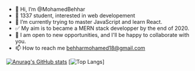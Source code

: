 - 👋 Hi, I’m @MohamedBehhar
- 👀 1337 student, interested in web developement
- 🌱 I’m currently trying to master JavaScript and learn React.
- :white_check_mark: My aim is to became a MERN stack developper by the end of 2020.
- :muscle: I am open to new opportunities, and I'll be happy to collaborate with you.
- 📫 How to reach me behharmohamed18@gmail.com

[![Anurag's GitHub stats](https://github-readme-stats.vercel.app/api?username=MohamedBehhar)](https://github.com/anuraghazra/github-readme-stats)
[![Top Langs](https://github-readme-stats.vercel.app/api/top-langs/?username=MohamedBehhar&exclude_repo=github-readme-stats,anuraghazra.github.io)]

<!---
MohamedBehhar/MohamedBehhar is a ✨ special ✨ repository because its `README.md` (this file) appears on your GitHub profile.
You can click the Preview link to take a look at your changes.
--->
